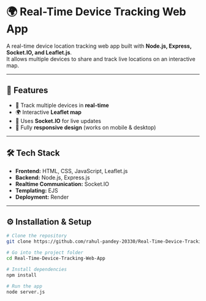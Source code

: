 # 🌍 Real-Time Device Tracking Web App

A real-time device location tracking web app built with **Node.js, Express, Socket.IO, and Leaflet.js**.  
It allows multiple devices to share and track live locations on an interactive map.

---

## 🚀 Features
- 📌 Track multiple devices in **real-time**
- 🌍 Interactive **Leaflet map**
- 📡 Uses **Socket.IO** for live updates
- 📱 Fully **responsive design** (works on mobile & desktop)

---

## 🛠️ Tech Stack
- **Frontend:** HTML, CSS, JavaScript, Leaflet.js  
- **Backend:** Node.js, Express.js  
- **Realtime Communication:** Socket.IO  
- **Templating:** EJS  
- **Deployment:** Render  

---

## ⚙️ Installation & Setup
```bash
# Clone the repository
git clone https://github.com/rahul-pandey-20330/Real-Time-Device-Tracking-Web-App.git

# Go into the project folder
cd Real-Time-Device-Tracking-Web-App

# Install dependencies
npm install

# Run the app
node server.js
